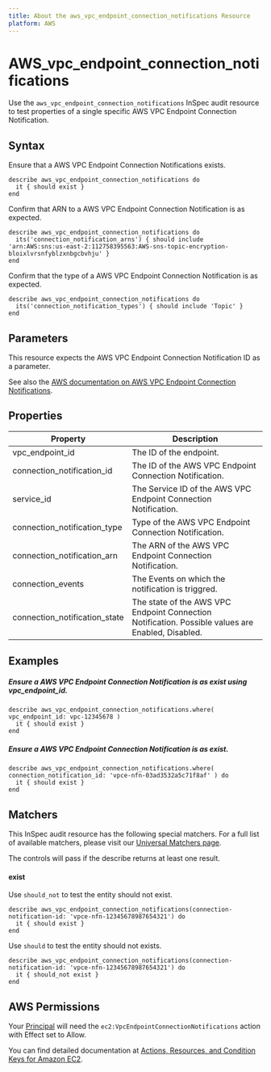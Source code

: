 ```yaml
---
title: About the aws_vpc_endpoint_connection_notifications Resource
platform: AWS
---
```


# AWS\_vpc\_endpoint\_connection\_notifications

Use the `aws_vpc_endpoint_connection_notifications` InSpec audit resource to test properties of a single specific AWS VPC Endpoint Connection Notification.



## Syntax

Ensure that a AWS VPC Endpoint Connection Notifications exists.

    describe aws_vpc_endpoint_connection_notifications do
      it { should exist }
    end
    
 
Confirm that ARN to a AWS VPC Endpoint Connection Notification is as expected.

    describe aws_vpc_endpoint_connection_notifications do
      its('connection_notification_arns') { should include 'arn:AWS:sns:us-east-2:112758395563:AWS-sns-topic-encryption-bloixlvrsnfyblzxnbgcbvhju' }
    end

Confirm that the type of a AWS VPC Endpoint Connection Notification is as expected.

    describe aws_vpc_endpoint_connection_notifications do
      its('connection_notification_types') { should include 'Topic' }
    end


## Parameters

This resource expects the AWS VPC Endpoint Connection Notification ID as a parameter.

See also the [AWS documentation on AWS VPC Endpoint Connection Notifications](https://docs.AWS.amazon.com/AWSCloudFormation/latest/UserGuide/AWS-resource-ec2-vpcendpointconnectionnotification.html).

## Properties

|Property                                   | Description|
| ---                                       | --- |
|vpc_endpoint_id                            | The ID of the endpoint. |
|connection_notification_id                 | The ID of the AWS VPC Endpoint Connection Notification. |
|service_id                                 | The Service ID of the AWS VPC Endpoint Connection Notification. |
|connection_notification_type               | Type of the AWS VPC Endpoint Connection Notification.|
|connection_notification_arn                | The ARN of the AWS VPC Endpoint Connection Notification. |
|connection_events                          | The Events on which the notification is triggred. |
|connection_notification_state              | The state of the AWS VPC Endpoint Connection Notification. Possible values are Enabled, Disabled. |

## Examples

##### Ensure a AWS VPC Endpoint Connection Notification is as exist using vpc_endpoint_id.
    describe aws_vpc_endpoint_connection_notifications.where( vpc_endpoint_id: vpc-12345678 )
      it { should exist }
    end

##### Ensure a AWS VPC Endpoint Connection Notification is as exist.
    describe aws_vpc_endpoint_connection_notifications.where( connection_notification_id: 'vpce-nfn-03ad3532a5c71f8af' ) do
      it { should exist }
    end


## Matchers

This InSpec audit resource has the following special matchers. For a full list of available matchers, please visit our [Universal Matchers page](https://www.inspec.io/docs/reference/matchers/).

The controls will pass if the describe returns at least one result.

#### exist

Use `should_not` to test the entity should not exist.

    describe aws_vpc_endpoint_connection_notifications(connection-notification-id: 'vpce-nfn-12345678987654321') do
      it { should exist }
    end

Use `should` to test the entity should not exists.

    describe aws_vpc_endpoint_connection_notifications(connection-notification-id: 'vpce-nfn-12345678987654321') do
      it { should_not exist }
    end


## AWS Permissions

Your [Principal](https://docs.AWS.amazon.com/IAM/latest/UserGuide/intro-structure.html#intro-structure-principal) will need the `ec2:VpcEndpointConnectionNotifications` action with Effect set to Allow.

You can find detailed documentation at [Actions, Resources, and Condition Keys for Amazon EC2](https://docs.AWS.amazon.com/IAM/latest/UserGuide/list_amazonec2.html).
